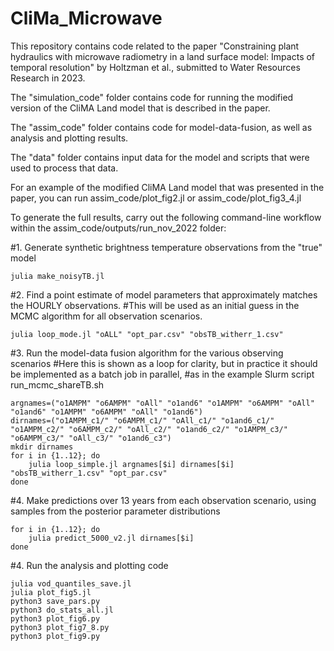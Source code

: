 # CliMa_Microwave
This repository contains code related to the paper "Constraining plant hydraulics with microwave radiometry in a land surface model: Impacts of temporal resolution" by Holtzman et al., submitted to Water Resources Research in 2023.

The "simulation_code" folder contains code for running the modified version of the CliMA Land model that is described in the paper.

The "assim_code" folder contains code for model-data-fusion, as well as analysis and plotting results.

The "data" folder contains input data for the model and scripts that were used to process that data.

For an example of the modified CliMA Land model that was presented in the paper, you can run assim_code/plot_fig2.jl or assim_code/plot_fig3_4.jl

To generate the full results, carry out the following command-line workflow within the assim_code/outputs/run_nov_2022 folder:

#1. Generate synthetic brightness temperature observations from the "true" model

	julia make_noisyTB.jl

#2. Find a point estimate of model parameters that approximately matches the HOURLY observations. 
#This will be used as an initial guess in the MCMC algorithm for all observation scenarios.

	julia loop_mode.jl "oALL" "opt_par.csv" "obsTB_witherr_1.csv"

#3. Run the model-data fusion algorithm for the various observing scenarios
#Here this is shown as a loop for clarity, but in practice it should be implemented as a batch job in parallel,
#as in the example Slurm script run_mcmc_shareTB.sh

	argnames=("o1AMPM" "o6AMPM" "oAll" "o1and6" "o1AMPM" "o6AMPM" "oAll" "o1and6" "o1AMPM" "o6AMPM" "oAll" "o1and6")
	dirnames=("o1AMPM_c1/" "o6AMPM_c1/" "oAll_c1/" "o1and6_c1/" "o1AMPM_c2/" "o6AMPM_c2/" "oAll_c2/" "o1and6_c2/" "o1AMPM_c3/" "o6AMPM_c3/" "oAll_c3/" "o1and6_c3")
	mkdir dirnames
	for i in {1..12}; do
		julia loop_simple.jl argnames[$i] dirnames[$i] "obsTB_witherr_1.csv" "opt_par.csv"
	done

#4. Make predictions over 13 years from each observation scenario, using samples from the posterior parameter distributions

	for i in {1..12}; do
		julia predict_5000_v2.jl dirnames[$i]
	done

#4. Run the analysis and plotting code

	julia vod_quantiles_save.jl
	julia plot_fig5.jl
	python3 save_pars.py
	python3 do_stats_all.jl
	python3 plot_fig6.py
	python3 plot_fig7_8.py
	python3 plot_fig9.py

